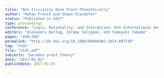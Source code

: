 ```yaml
---
title: "Non-triviality Done Proof-Theoretically"
author: "Rohan French and Shawn Standefer"
status: "Published in 2017"
type: proceedings
conference: "Logic, Rationality, and Interaction: 6th International Workshop, LORI 2017,"
editors: "Alexandru Baltag, Jeremy Seligman, and Tomoyuki Yamada"
pages: "438–450"
permalink: "http://dx.doi.org/10.1080/00048402.2014.887738"
tag: "ntds"
file: "ntds.pdf"
subjects: "paradox proof_theory"
date: "2017-01-01"
publishdate: 2017-01-01

---
```

